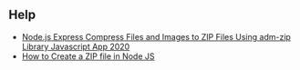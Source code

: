 ## Help

 - [Node.js Express Compress Files and Images to ZIP Files Using adm-zip Library Javascript App 2020](https://youtu.be/i75GWaMtXPg?si=CJ7LbOaf76BiuysD)
 - [How to Create a ZIP file in Node JS](https://youtu.be/NSbn2d829Sk?si=SJKfnh1CjyJ3BcVt)
